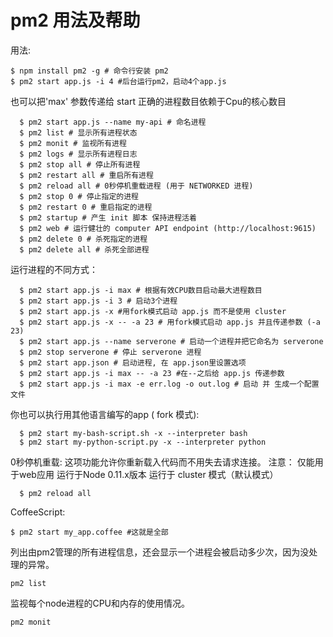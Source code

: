 # 	pm2 用法及帮助

用法:

    $ npm install pm2 -g # 命令行安装 pm2
    $ pm2 start app.js -i 4 #后台运行pm2，启动4个app.js
    
也可以把'max' 参数传递给 start
正确的进程数目依赖于Cpu的核心数目

      $ pm2 start app.js --name my-api # 命名进程
      $ pm2 list # 显示所有进程状态
      $ pm2 monit # 监视所有进程
      $ pm2 logs # 显示所有进程日志
      $ pm2 stop all # 停止所有进程
      $ pm2 restart all # 重启所有进程
      $ pm2 reload all # 0秒停机重载进程 (用于 NETWORKED 进程)
      $ pm2 stop 0 # 停止指定的进程
      $ pm2 restart 0 # 重启指定的进程
      $ pm2 startup # 产生 init 脚本 保持进程活着
      $ pm2 web # 运行健壮的 computer API endpoint (http://localhost:9615)
      $ pm2 delete 0 # 杀死指定的进程
      $ pm2 delete all # 杀死全部进程

运行进程的不同方式：

      $ pm2 start app.js -i max # 根据有效CPU数目启动最大进程数目
      $ pm2 start app.js -i 3 # 启动3个进程
      $ pm2 start app.js -x #用fork模式启动 app.js 而不是使用 cluster
      $ pm2 start app.js -x -- -a 23 # 用fork模式启动 app.js 并且传递参数 (-a 23)
      $ pm2 start app.js --name serverone # 启动一个进程并把它命名为 serverone
      $ pm2 stop serverone # 停止 serverone 进程
      $ pm2 start app.json # 启动进程, 在 app.json里设置选项
      $ pm2 start app.js -i max -- -a 23 #在--之后给 app.js 传递参数
      $ pm2 start app.js -i max -e err.log -o out.log # 启动 并 生成一个配置文件
你也可以执行用其他语言编写的app ( fork 模式):

      $ pm2 start my-bash-script.sh -x --interpreter bash
      $ pm2 start my-python-script.py -x --interpreter python

0秒停机重载:
这项功能允许你重新载入代码而不用失去请求连接。
注意：
仅能用于web应用
运行于Node 0.11.x版本
运行于 cluster 模式（默认模式）

      $ pm2 reload all

CoffeeScript:

    $ pm2 start my_app.coffee #这就是全部

列出由pm2管理的所有进程信息，还会显示一个进程会被启动多少次，因为没处理的异常。

    pm2 list

监视每个node进程的CPU和内存的使用情况。

    pm2 monit
